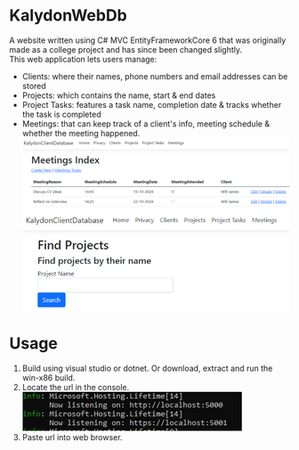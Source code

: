 # KalydonWebDb  

A website written using C# MVC EntityFrameworkCore 6 that was originally made as a college project and has since been changed slightly.  
This web application lets users manage:  
* Clients: where their names, phone numbers and email addresses can be stored  
* Projects: which contains the name, start & end dates  
* Project Tasks: features a task name, completion date & tracks whether the task is completed  
* Meetings: that can keep track of a client's info, meeting schedule & whether the meeting happened.  
![Meetings Table](/images/meetings.png)  
![Search for projects](/images/find_projects.png)  
# Usage  
1. Build using visual studio or dotnet. Or download, extract and run the win-x86 build.    
2. Locate the url in the console.  
![localhost](/images/localhost.png)  
3. Paste url into web browser.  
